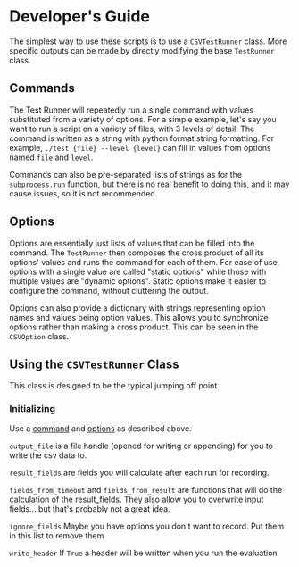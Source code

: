 # Developer's Guide

The simplest way to use these scripts is to use a `CSVTestRunner` class.
More specific outputs can be made by directly modifying the base `TestRunner` class.

## Commands
The Test Runner will repeatedly run a single command with values substituted from a variety of options.
For a simple example, let's say you want to run a script on a variety of files, with 3 levels of detail.
The command is written as a string with python format string formatting.
For example, `./test {file} --level {level}` can fill in values from options named `file` and `level`.

Commands can also be pre-separated lists of strings as for the `subprocess.run` function, but there is no real benefit to doing this, and it may cause issues, so it is not recommended.

## Options
Options are essentially just lists of values that can be filled into the command.
The `TestRunner` then composes the cross product of all its options' values and runs the command for each of them.
For ease of use, options with a single value are called "static options" while those with multiple values are "dynamic options".
Static options make it easier to configure the command, without cluttering the output.

Options can also provide a dictionary with strings representing option names and values being option values.
This allows you to synchronize options rather than making a cross product.
This can be seen in the `CSVOption` class.



## Using the `CSVTestRunner` Class
This class is designed to be the typical jumping off point

### Initializing
Use a [command](#commands) and [options](#options) as described above.

`output_file` is a file handle (opened for writing or appending) for you to write the csv data to.

`result_fields` are fields you will calculate after each run for recording.

`fields_from_timeout` and `fields_from_result` are functions that will do the calculation of the result_fields. They also allow you to overwrite input fields... but that's probably not a great idea.

`ignore_fields` Maybe you have options you don't want to record. Put them in this list to remove them

`write_header` If `True` a header will be written when you run the evaluation
